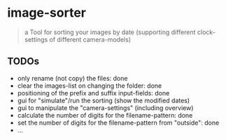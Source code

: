 image-sorter
=======

> a Tool for sorting your images by date (supporting different clock-settings of different camera-models)


## TODOs ##
- only rename (not copy) the files: done
- clear the images-list on changing the folder: done
- positioning of the prefix and suffix input-fields: done
- gui for "simulate"/run the sorting (show the modified dates)
- gui to manipulate the "camera-settings" (including overview)
- calculate the number of digits for the filename-pattern: done
- set the number of digits for the filename-pattern from "outside": done
- ...

